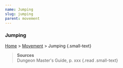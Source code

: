 ```yaml
---
name: Jumping
slug: jumping
parent: movement
---
```

### Jumping
[Home](dm-operations-center) > [Movement](movement) > Jumping {.small-text}



> **Sources** <br/>
> Dungeon Master's Guide, p. xxx
{.read .small-text}